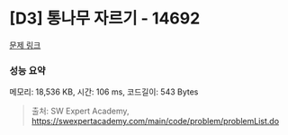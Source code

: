 # [D3] 통나무 자르기 - 14692 

[문제 링크](https://swexpertacademy.com/main/code/problem/problemDetail.do?contestProbId=AYJW0g-qlO8DFASv) 

### 성능 요약

메모리: 18,536 KB, 시간: 106 ms, 코드길이: 543 Bytes



> 출처: SW Expert Academy, https://swexpertacademy.com/main/code/problem/problemList.do